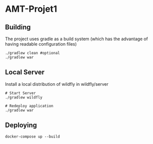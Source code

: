 # AMT-Projet1

## Building

The project uses gradle as a build system (which has the advantage of having readable configuration files)

    ./gradlew clean #optional
    ./gradlew war

## Local Server

Install a local distribution of wildfly in wildfly/server

    # Start Server
    ./gradlew wildfly
    
    # Redeploy application
    ./gradlew war

## Deploying

    docker-compose up --build
